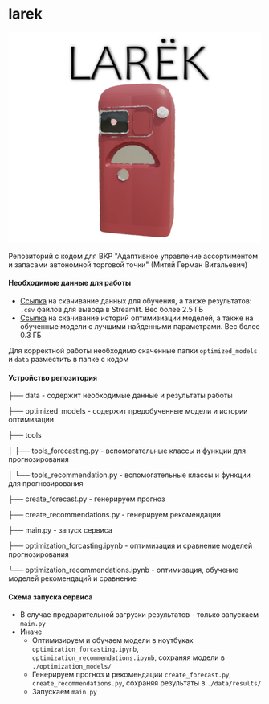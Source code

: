 # larek
![](larek.png)

Репозиторий с кодом для ВКР "Адаптивное управление ассортиментом и запасами автономной торговой точки" (Митяй Герман Витальевич)

#### Необходимые данные для работы

* [Ссылка](https://drive.google.com/drive/folders/1DqqlrWkxWvYZdCnmdz8kgCH_AjtobbmQ?usp=share_link) на скачивание данных для обучения, а также результатов: `.csv` файлов для вывода в Streamlit. Вес более 2.5 ГБ
* [Ссылка](https://drive.google.com/drive/folders/18RTrKjNZ89JyEzjpcaj6CPqXgxlKrZT7?usp=share_link) на скачивание историй оптимизиации моделей, а также на обученные модели с лучшими найденными параметрами. Вес более 0.3 ГБ

Для корректной работы необходимо скаченные папки `optimized_models` и `data` разместить в папке с кодом

#### Устройство репозитория

├── data - содержит необходимые данные и результаты работы

├── optimized_models - содержит предобученные модели и истории оптимизации

├── tools

  │   ├── tools_forecasting.py - вспомогательные классы и функции для прогнозирования

  │   └── tools_recommendation.py - вспомогательные классы и функции для прогнозирования

├── create_forecast.py - генерируем прогноз

├── create_recommendations.py - генерируем рекомендации

├── main.py - запуск сервиса

├── optimization_forcasting.ipynb - оптимизация и сравнение моделей прогнозирования

└── optimization_recommendations.ipynb - оптимизация, обучение моделей рекомендаций и сравнение

#### Схема запуска сервиса

* В случае предварительной загрузки результатов - только запускаем `main.py`
* Иначе
  * Оптимизируем и обучаем модели в ноутбуках `optimization_forcasting.ipynb`, `optimization_recommendations.ipynb`, сохраняя модели в `./optimization_models/`
  * Генерируем прогноз и рекомендации `create_forecast.py`, `create_recommendations.py`, сохраняя результаты в `./data/results/`
  * Запускаем `main.py`
